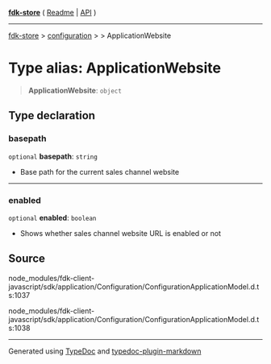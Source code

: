 [**fdk-store**](../../../README.md) ( [Readme](../../../README.md) \| [API](../../../API.md) )

---

[fdk-store](../../../API.md) > [configuration](../../README.md) > [<internal>](../README.md) > ApplicationWebsite

# Type alias: ApplicationWebsite

> **ApplicationWebsite**: `object`

## Type declaration

### basepath

`optional` **basepath**: `string`

- Base path for the current sales channel website

---

### enabled

`optional` **enabled**: `boolean`

- Shows whether sales channel website URL is
  enabled or not

## Source

node_modules/fdk-client-javascript/sdk/application/Configuration/ConfigurationApplicationModel.d.ts:1037

node_modules/fdk-client-javascript/sdk/application/Configuration/ConfigurationApplicationModel.d.ts:1038

---

Generated using [TypeDoc](https://typedoc.org/) and [typedoc-plugin-markdown](https://www.npmjs.com/package/typedoc-plugin-markdown)
